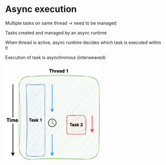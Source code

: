# Async execution

Multiple tasks on same thread -> need to be managed

Tasks created and managed by an async runtime

When thread is active, async runtime decides which task is executed within it

Execution of task is asynchronous (interweaved)

![async execution](../../../assets/async-execution.png)